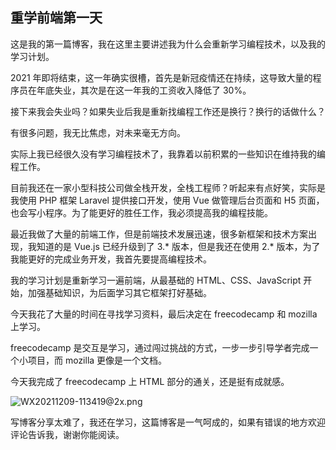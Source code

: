 ## 重学前端第一天

这是我的第一篇博客，我在这里主要讲述我为什么会重新学习编程技术，以及我的学习计划。

2021 年即将结束，这一年确实很槽，首先是新冠疫情还在持续，这导致大量的程序员在年底失业，其次是在这一年我的工资收入降低了 30%。

接下来我会失业吗？如果失业后我是重新找编程工作还是换行？换行的话做什么？

有很多问题，我无比焦虑，对未来毫无方向。

实际上我已经很久没有学习编程技术了，我靠着以前积累的一些知识在维持我的编程工作。

目前我还在一家小型科技公司做全栈开发，全栈工程师？听起来有点好笑，实际是我使用 PHP 框架 Laravel 提供接口开发，使用 Vue 做管理后台页面和 H5 页面，也会写小程序。为了能更好的胜任工作，我必须提高我的编程技能。

最近我做了大量的前端工作，但是前端技术发展迅速，很多新框架和技术方案出现，我知道的是 Vue.js 已经升级到了 3.* 版本，但是我还在使用 2.* 版本，为了我能更好的完成业务开发，我首先要提高编程技术。

我的学习计划是重新学习一遍前端，从最基础的 HTML、CSS、JavaScript 开始，加强基础知识，为后面学习其它框架打好基础。

今天我花了大量的时间在寻找学习资料，最后决定在 freecodecamp 和  mozilla 上学习。

freecodecamp 是交互是学习，通过闯过挑战的方式，一步一步引导学者完成一个小项目，而 mozilla 更像是一个文档。

今天我完成了 freecodecamp 上 HTML 部分的通关，还是挺有成就感。

![WX20211209-113419@2x.png](https://cdn.hashnode.com/res/hashnode/image/upload/v1639059429108/d-0yqq-Q0.png)

写博客分享太难了，我还在学习，这篇博客是一气呵成的，如果有错误的地方欢迎评论告诉我，谢谢你能阅读。